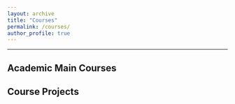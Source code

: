 ```yaml
---
layout: archive
title: "Courses"
permalink: /courses/
author_profile: true
---
```


**********

## Academic Main Courses

## Course Projects
